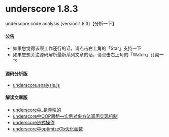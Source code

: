 # underscore 1.8.3
underscore code analysis [version:1.8.3]【分析一下】

#### 公告
* 如果您觉得该项工作还行的话，请点击右上角的「Star」支持一下
* 如果您想关注源码解析最新系列文章的话，请点击右上角的「Watch」订阅一下  

#### 源码分析版
* [underscore.analysis.js](https://github.com/xlshen/underscore/blob/master/underscore.analysis.js)
#### 解读文章版
* [underscore中_是弄啥的](https://github.com/xlshen/underscore/issues/1)
* [underscore中OOP思想—实例对象方法调用实现机制](https://github.com/xlshen/underscore/issues/2)
* [underscore链式操作](https://github.com/xlshen/underscore/issues/3)
* [underscore中optimizeCb优化函数](https://github.com/xlshen/underscore/issues/4)
